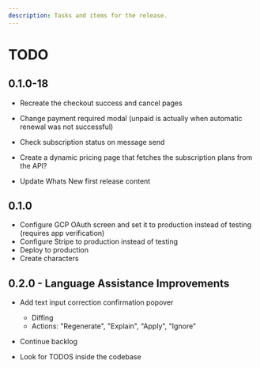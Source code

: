 ```yaml
---
description: Tasks and items for the release.
---
```


# TODO

## 0.1.0-18

- Recreate the checkout success and cancel pages
- Change payment required modal (unpaid is actually when automatic renewal was not successful)
- Check subscription status on message send
- Create a dynamic pricing page that fetches the subscription plans from the API?

- Update Whats New first release content

## 0.1.0

- Configure GCP OAuth screen and set it to production instead of testing (requires app verification)
- Configure Stripe to production instead of testing
- Deploy to production
- Create characters

## 0.2.0 - Language Assistance Improvements

- Add text input correction confirmation popover
  - Diffing
  - Actions: "Regenerate", "Explain", "Apply", "Ignore"

- Continue backlog
- Look for TODOS inside the codebase
